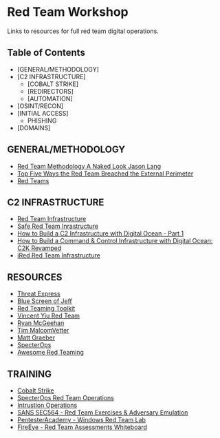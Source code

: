 Red Team Workshop
======
Links to resources for full red team digital operations.

## Table of Contents
- [GENERAL/METHODOLOGY] 
- [C2 INFRASTRUCTURE] 
  - [COBALT STRIKE]
  - [REDIRECTORS]
  - [AUTOMATION]
- [OSINT/RECON]
- [INITIAL ACCESS]
  - PHISHING
- [DOMAINS]

## GENERAL/METHODOLOGY
* [Red Team Methodology A Naked Look Jason Lang](https://www.youtube.com/watch?v=kf829-tm0VM)
* [Top Five Ways the Red Team Breached the External Perimeter](https://medium.com/@adam.toscher/top-five-ways-the-red-team-breached-the-external-perimeter-262f99dc9d17)
* [Red Teams](https://medium.com/starting-up-security/red-teams-6faa8d95f602)



## C2 INFRASTRUCTURE
* [Red Team Infrastructure](https://github.com/bluscreenofjeff/Red-Team-Infrastructure-Wiki#domains)
* [Safe Red Team Inrastructure](https://medium.com/@malcomvetter/safe-red-team-infrastructure-c5d6a0f13fac)
* [How to Build a C2 Infrastructure with Digital Ocean - Part 1](https://www.blackhillsinfosec.com/build-c2-infrastructure-digital-ocean-part-1/)
* [How to Build a Command & Control Infrastructure with Digital Ocean: C2K Revamped](https://www.blackhillsinfosec.com/how-to-build-a-command-control-infrastructure-with-digital-ocean-c2k-revamped/)
* [iRed Red Team Infrastructure](https://ired.team/offensive-security/red-team-infrastructure)

## RESOURCES
* [Threat Express](https://threatexpress.com/)
* [Blue Screen of Jeff](https://bluescreenofjeff.com/)
* [Red Teaming Toolkit](https://github.com/infosecn1nja/Red-Teaming-Toolkit)
* [Vincent Yiu Red Team](https://medium.com/@adam.toscher/top-five-ways-the-red-team-breached-the-external-perimeter-262f99dc9d17)
* [Ryan McGeehan](https://medium.com/@magoo)
* [Tim MalcomVetter](https://medium.com/@malcomvetter)
* [Matt Graeber](https://posts.specterops.io/@mattifestation)
* [SpecterOps](https://posts.specterops.io/)
* [Awesome Red Teaming](https://github.com/yeyintminthuhtut/Awesome-Red-Teaming)

## TRAINING
* [Cobalt Strike](https://www.cobaltstrike.com/training)
* [SpecterOps Red Team Operations](https://www.specterops.io/how-we-help/training-offerings/adversary-tactics-red-team-operations)
* [Intrustion Operations](https://www.fortynorthsecurity.com/services/red-team-training/)
* [SANS SEC564 - Red Team Exercises & Adversary Emulation](https://www.sans.org/course/red-team-exercises-adversary-emulation)
* [PentesterAcademy - Windows Red Team Lab](https://www.pentesteracademy.com/redteamlab)
* [FireEye - Red Team Assessments Whiteboard](https://www.fireeye.com/services/red-team-assessments/red-team-operations-video-training.html)
